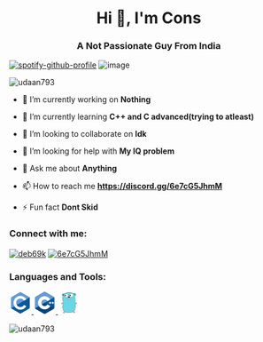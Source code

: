 <h1 align="center">Hi 👋, I'm Cons</h1>
<h3 align="center">A Not Passionate Guy From India</h3>

[![spotify-github-profile](https://spotify-github-profile.vercel.app/api/view?uid=31g7sh3jdylrmy7lrhtbaxfqjvmi&cover_image=true&theme=default&show_offline=false)](https://github.com/kittinan/spotify-github-profile)
![image](https://user-images.githubusercontent.com/84678304/195391946-0733d84b-fbc1-4cbe-8fee-de05117fb52d.png)



<p align="left"> <img src="https://komarev.com/ghpvc/?username=udaan793&label=Profile%20views&color=0e75b6&style=flat" alt="udaan793" /> </p>

- 🔭 I’m currently working on **Nothing**

- 🌱 I’m currently learning **C++ and C advanced(trying to atleast)**

- 👯 I’m looking to collaborate on **Idk**

- 🤝 I’m looking for help with **My IQ problem**

- 💬 Ask me about **Anything**

- 📫 How to reach me **https://discord.gg/6e7cG5JhmM**

- ⚡ Fun fact **Dont Skid**

<h3 align="left">Connect with me:</h3>
<p align="left">
<a href="https://instagram.com/deb69k" target="blank"><img align="center" src="https://raw.githubusercontent.com/rahuldkjain/github-profile-readme-generator/master/src/images/icons/Social/instagram.svg" alt="deb69k" height="30" width="40" /></a>
<a href="https://discord.gg/6e7cG5JhmM" target="blank"><img align="center" src="https://raw.githubusercontent.com/rahuldkjain/github-profile-readme-generator/master/src/images/icons/Social/discord.svg" alt="6e7cG5JhmM" height="30" width="40" /></a>
</p>

<h3 align="left">Languages and Tools:</h3>
<p align="left"> <a href="https://www.cprogramming.com/" target="_blank" rel="noreferrer"> <img src="https://raw.githubusercontent.com/devicons/devicon/master/icons/c/c-original.svg" alt="c" width="40" height="40"/> </a> <a href="https://www.w3schools.com/cpp/" target="_blank" rel="noreferrer"> <img src="https://raw.githubusercontent.com/devicons/devicon/master/icons/cplusplus/cplusplus-original.svg" alt="cplusplus" width="40" height="40"/> </a> <a href="https://golang.org" target="_blank" rel="noreferrer"> <img src="https://raw.githubusercontent.com/devicons/devicon/master/icons/go/go-original.svg" alt="go" width="40" height="40"/> </a> </p>

<p><img align="center" src="https://github-readme-stats.vercel.app/api/top-langs?username=udaan793&show_icons=true&locale=en&layout=compact" alt="udaan793" /></p>
